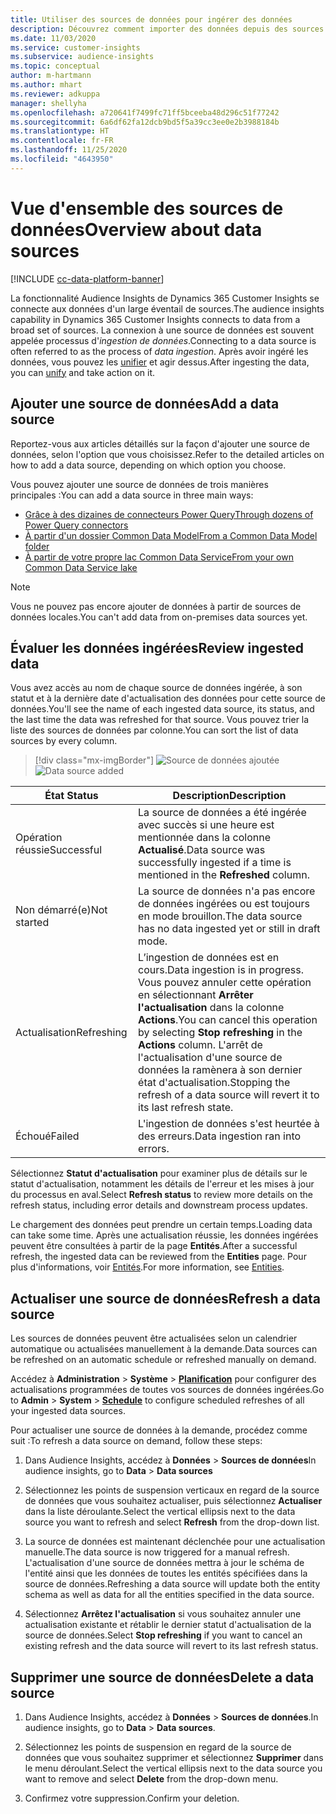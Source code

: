 ```yaml
---
title: Utiliser des sources de données pour ingérer des données
description: Découvrez comment importer des données depuis des sources diverses.
ms.date: 11/03/2020
ms.service: customer-insights
ms.subservice: audience-insights
ms.topic: conceptual
author: m-hartmann
ms.author: mhart
ms.reviewer: adkuppa
manager: shellyha
ms.openlocfilehash: a720641f7499fc71ff5bceeba48d296c51f77242
ms.sourcegitcommit: 6a6df62fa12dcb9bd5f5a39cc3ee0e2b3988184b
ms.translationtype: HT
ms.contentlocale: fr-FR
ms.lasthandoff: 11/25/2020
ms.locfileid: "4643950"
---
```

# <a name="overview-about-data-sources"></a><span data-ttu-id="0a746-103">Vue d'ensemble des sources de données</span><span class="sxs-lookup"><span data-stu-id="0a746-103">Overview about data sources</span></span>

[!INCLUDE [cc-data-platform-banner](../includes/cc-data-platform-banner.md)]

<span data-ttu-id="0a746-104">La fonctionnalité Audience Insights de Dynamics 365 Customer Insights se connecte aux données d'un large éventail de sources.</span><span class="sxs-lookup"><span data-stu-id="0a746-104">The audience insights capability in Dynamics 365 Customer Insights connects to data from a broad set of sources.</span></span> <span data-ttu-id="0a746-105">La connexion à une source de données est souvent appelée processus d'*ingestion de données*.</span><span class="sxs-lookup"><span data-stu-id="0a746-105">Connecting to a data source is often referred to as the process of *data ingestion*.</span></span> <span data-ttu-id="0a746-106">Après avoir ingéré les données, vous pouvez les [unifier](data-unification.md) et agir dessus.</span><span class="sxs-lookup"><span data-stu-id="0a746-106">After ingesting the data, you can [unify](data-unification.md) and take action on it.</span></span>

## <a name="add-a-data-source"></a><span data-ttu-id="0a746-107">Ajouter une source de données</span><span class="sxs-lookup"><span data-stu-id="0a746-107">Add a data source</span></span>

<span data-ttu-id="0a746-108">Reportez-vous aux articles détaillés sur la façon d'ajouter une source de données, selon l'option que vous choisissez.</span><span class="sxs-lookup"><span data-stu-id="0a746-108">Refer to the detailed articles on how to add a data source, depending on which option you choose.</span></span>

<span data-ttu-id="0a746-109">Vous pouvez ajouter une source de données de trois manières principales :</span><span class="sxs-lookup"><span data-stu-id="0a746-109">You can add a data source in three main ways:</span></span>

- [<span data-ttu-id="0a746-110">Grâce à des dizaines de connecteurs Power Query</span><span class="sxs-lookup"><span data-stu-id="0a746-110">Through dozens of Power Query connectors</span></span>](connect-power-query.md)
- [<span data-ttu-id="0a746-111">À partir d'un dossier Common Data Model</span><span class="sxs-lookup"><span data-stu-id="0a746-111">From a Common Data Model folder</span></span>](connect-common-data-model.md)
- [<span data-ttu-id="0a746-112">À partir de votre propre lac Common Data Service</span><span class="sxs-lookup"><span data-stu-id="0a746-112">From your own Common Data Service lake</span></span>](connect-common-data-service-lake.md)

> [!NOTE]
> <span data-ttu-id="0a746-113">Vous ne pouvez pas encore ajouter de données à partir de sources de données locales.</span><span class="sxs-lookup"><span data-stu-id="0a746-113">You can't add data from on-premises data sources yet.</span></span>

## <a name="review-ingested-data"></a><span data-ttu-id="0a746-114">Évaluer les données ingérées</span><span class="sxs-lookup"><span data-stu-id="0a746-114">Review ingested data</span></span>

<span data-ttu-id="0a746-115">Vous avez accès au nom de chaque source de données ingérée, à son statut et à la dernière date d'actualisation des données pour cette source de données.</span><span class="sxs-lookup"><span data-stu-id="0a746-115">You'll see the name of each ingested data source, its status, and the last time the data was refreshed for that source.</span></span> <span data-ttu-id="0a746-116">Vous pouvez trier la liste des sources de données par colonne.</span><span class="sxs-lookup"><span data-stu-id="0a746-116">You can sort the list of data sources by every column.</span></span>

> [!div class="mx-imgBorder"]
> <span data-ttu-id="0a746-117">![Source de données ajoutée](media/configure-data-datasource-added.png "Source de données ajoutée")</span><span class="sxs-lookup"><span data-stu-id="0a746-117">![Data source added](media/configure-data-datasource-added.png "Data source added")</span></span>

|<span data-ttu-id="0a746-118">État </span><span class="sxs-lookup"><span data-stu-id="0a746-118">Status</span></span>  |<span data-ttu-id="0a746-119">Description</span><span class="sxs-lookup"><span data-stu-id="0a746-119">Description</span></span>  |
|---------|---------|
|<span data-ttu-id="0a746-120">Opération réussie</span><span class="sxs-lookup"><span data-stu-id="0a746-120">Successful</span></span>   |<span data-ttu-id="0a746-121">La source de données a été ingérée avec succès si une heure est mentionnée dans la colonne **Actualisé**.</span><span class="sxs-lookup"><span data-stu-id="0a746-121">Data source was successfully ingested if a time is mentioned in the **Refreshed** column.</span></span>
|<span data-ttu-id="0a746-122">Non démarré(e)</span><span class="sxs-lookup"><span data-stu-id="0a746-122">Not started</span></span>   |<span data-ttu-id="0a746-123">La source de données n'a pas encore de données ingérées ou est toujours en mode brouillon.</span><span class="sxs-lookup"><span data-stu-id="0a746-123">The data source has no data ingested yet or still in draft mode.</span></span>         |
|<span data-ttu-id="0a746-124">Actualisation</span><span class="sxs-lookup"><span data-stu-id="0a746-124">Refreshing</span></span>    |<span data-ttu-id="0a746-125">L’ingestion de données est en cours.</span><span class="sxs-lookup"><span data-stu-id="0a746-125">Data ingestion is in progress.</span></span> <span data-ttu-id="0a746-126">Vous pouvez annuler cette opération en sélectionnant **Arrêter l'actualisation** dans la colonne **Actions**.</span><span class="sxs-lookup"><span data-stu-id="0a746-126">You can cancel this operation by selecting **Stop refreshing** in the **Actions** column.</span></span> <span data-ttu-id="0a746-127">L'arrêt de l'actualisation d'une source de données la ramènera à son dernier état d'actualisation.</span><span class="sxs-lookup"><span data-stu-id="0a746-127">Stopping the refresh of a data source will revert it to its last refresh state.</span></span>       |
|<span data-ttu-id="0a746-128">Échoué</span><span class="sxs-lookup"><span data-stu-id="0a746-128">Failed</span></span>     |<span data-ttu-id="0a746-129">L'ingestion de données s'est heurtée à des erreurs.</span><span class="sxs-lookup"><span data-stu-id="0a746-129">Data ingestion ran into errors.</span></span>         |

<span data-ttu-id="0a746-130">Sélectionnez **Statut d'actualisation** pour examiner plus de détails sur le statut d'actualisation, notamment les détails de l'erreur et les mises à jour du processus en aval.</span><span class="sxs-lookup"><span data-stu-id="0a746-130">Select **Refresh status** to review more details on the refresh status, including error details and downstream process updates.</span></span>

<span data-ttu-id="0a746-131">Le chargement des données peut prendre un certain temps.</span><span class="sxs-lookup"><span data-stu-id="0a746-131">Loading data can take some time.</span></span> <span data-ttu-id="0a746-132">Après une actualisation réussie, les données ingérées peuvent être consultées à partir de la page **Entités**.</span><span class="sxs-lookup"><span data-stu-id="0a746-132">After a successful refresh, the ingested data can be reviewed from the **Entities** page.</span></span> <span data-ttu-id="0a746-133">Pour plus d'informations, voir [Entités](entities.md).</span><span class="sxs-lookup"><span data-stu-id="0a746-133">For more information, see [Entities](entities.md).</span></span>

## <a name="refresh-a-data-source"></a><span data-ttu-id="0a746-134">Actualiser une source de données</span><span class="sxs-lookup"><span data-stu-id="0a746-134">Refresh a data source</span></span>

<span data-ttu-id="0a746-135">Les sources de données peuvent être actualisées selon un calendrier automatique ou actualisées manuellement à la demande.</span><span class="sxs-lookup"><span data-stu-id="0a746-135">Data sources can be refreshed on an automatic schedule or refreshed manually on demand.</span></span> 

<span data-ttu-id="0a746-136">Accédez à **Administration** > **Système** > [**Planification**](system.md#schedule-tab) pour configurer des actualisations programmées de toutes vos sources de données ingérées.</span><span class="sxs-lookup"><span data-stu-id="0a746-136">Go to **Admin** > **System** > [**Schedule**](system.md#schedule-tab) to configure scheduled refreshes of all your ingested data sources.</span></span>

<span data-ttu-id="0a746-137">Pour actualiser une source de données à la demande, procédez comme suit :</span><span class="sxs-lookup"><span data-stu-id="0a746-137">To refresh a data source on demand, follow these steps:</span></span>

1. <span data-ttu-id="0a746-138">Dans Audience Insights, accédez à **Données** > **Sources de données**</span><span class="sxs-lookup"><span data-stu-id="0a746-138">In audience insights, go to **Data** > **Data sources**</span></span>

2. <span data-ttu-id="0a746-139">Sélectionnez les points de suspension verticaux en regard de la source de données que vous souhaitez actualiser, puis sélectionnez **Actualiser** dans la liste déroulante.</span><span class="sxs-lookup"><span data-stu-id="0a746-139">Select the vertical ellipsis next to the data source you want to refresh and select **Refresh** from the drop-down list.</span></span>

3. <span data-ttu-id="0a746-140">La source de données est maintenant déclenchée pour une actualisation manuelle.</span><span class="sxs-lookup"><span data-stu-id="0a746-140">The data source is now triggered for a manual refresh.</span></span> <span data-ttu-id="0a746-141">L'actualisation d'une source de données mettra à jour le schéma de l'entité ainsi que les données de toutes les entités spécifiées dans la source de données.</span><span class="sxs-lookup"><span data-stu-id="0a746-141">Refreshing a data source will update both the entity schema as well as data for all the entities specified in the data source.</span></span>

4. <span data-ttu-id="0a746-142">Sélectionnez **Arrêtez l'actualisation** si vous souhaitez annuler une actualisation existante et rétablir le dernier statut d'actualisation de la source de données.</span><span class="sxs-lookup"><span data-stu-id="0a746-142">Select **Stop refreshing** if you want to cancel an existing refresh and the data source will revert to its last refresh status.</span></span>

## <a name="delete-a-data-source"></a><span data-ttu-id="0a746-143">Supprimer une source de données</span><span class="sxs-lookup"><span data-stu-id="0a746-143">Delete a data source</span></span>

1. <span data-ttu-id="0a746-144">Dans Audience Insights, accédez à **Données** > **Sources de données**.</span><span class="sxs-lookup"><span data-stu-id="0a746-144">In audience insights, go to **Data** > **Data sources**.</span></span>

2. <span data-ttu-id="0a746-145">Sélectionnez les points de suspension en regard de la source de données que vous souhaitez supprimer et sélectionnez **Supprimer** dans le menu déroulant.</span><span class="sxs-lookup"><span data-stu-id="0a746-145">Select the vertical ellipsis next to the data source you want to remove and select **Delete** from the drop-down menu.</span></span>

3. <span data-ttu-id="0a746-146">Confirmez votre suppression.</span><span class="sxs-lookup"><span data-stu-id="0a746-146">Confirm your deletion.</span></span>
